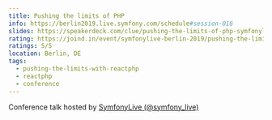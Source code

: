 ```yaml
---
title: Pushing the limits of PHP
info: https://berlin2019.live.symfony.com/schedule#session-016
slides: https://speakerdeck.com/clue/pushing-the-limits-of-php-symfonylive-berlin
rating: https://joind.in/event/symfonylive-berlin-2019/pushing-the-limits-of-php
ratings: 5/5
location: Berlin, DE
tags:
  - pushing-the-limits-with-reactphp
  - reactphp
  - conference
---
```

Conference talk hosted by <a href="https://berlin2019.live.symfony.com/">SymfonyLive (@symfony_live)</a>
